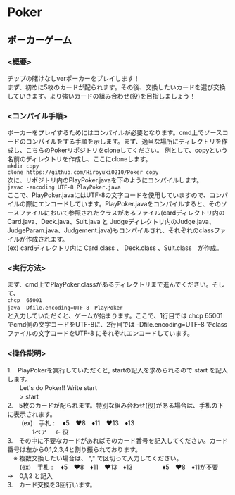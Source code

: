 # Poker

## ポーカーゲーム  

### <概要>  
チップの賭けなしverポーカーをプレイします！  
まず、初めに5枚のカードが配られます。その後、交換したいカードを選び交換していきます。より強いカードの組み合わせ(役)を目指しましょう！  

  
### <コンパイル手順>  
ポーカーをプレイするためにはコンパイルが必要となります。cmd上でソースコードのコンパイルをする手順を示します。まず、適当な場所にディレクトリを作成し、こちらのPokerリポジトリをcloneしてください。
例として、copyという名前のディレクトリを作成し、ここにcloneします。    
`mkdir copy`  
`clone https://github.com/Hiroyuki0210/Poker copy`  
次に、リポジトリ内のPlayPoker.javaを下のようにコンパイルします。  
        `javac -encoding UTF-8 PlayPoker.java`  
ここで、PlayPoker.javaにはUTF-8の文字コードを使用していますので、コンパイルの際にエンコードしています。PlayPoker.javaをコンパイルすると、そのソースファイルにおいて参照されたクラスがあるファイル(cardディレクトリ内のCard.java、Deck.java、Suit.java と Judgeディレクトリ内のJudge.java、JudgeParam.java、Judgement.java)もコンパイルされ、それぞれのclassファイルが作成されます。  
        (ex) cardディレクトリ内に Card.class 、 Deck.class 、Suit.class　が作成。  
        
  
### <実行方法>  
まず、cmd上でPlayPoker.classがあるディレクトリまで進んでください。そして、  
   `chcp  65001`  
    `java -Dfile.encoding=UTF-8　PlayPoker`  
と入力していただくと、ゲームが始まります。ここで、1行目では chcp 65001 でcmd側の文字コードをUTF-8に、2行目では -Dfile.encoding=UTF-8 でclassファイルの文字コードをUTF-8 にそれぞれエンコードしています。  

  
### <操作説明>  
1.　PlayPokerを実行していただくと, startの記入を求められるので start を記入します。  
       　　Let's do Poker!! Write start  
       　　> start  
2.　5枚のカードが配られます。特別な組み合わせ(役)がある場合は、手札の下に表示されます。  
     　　 (ex)　手札 : 　♦5　♥8　♦11　♥13　♦13  
          　　　　1ペア 　← 役  
3.　その中に不要なカードがあればそのカード番号を記入してください。カード番号は左から0,1,2,3,4と割り振られております。  
  　※ 複数交換したい場合は、 "," で区切って入力してください。  
   　　(ex)　手札 : 　♦5　♥8　♦11　♥13　♦13 　
     　　　  ♦5　♥8　♦11が不要　→　0,1,2 と記入    
3.　カード交換を3回行います。  
